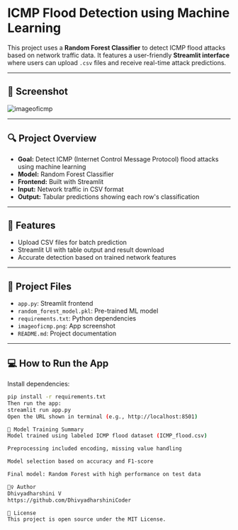 # ICMP Flood Detection using Machine Learning

This project uses a **Random Forest Classifier** to detect ICMP flood attacks based on network traffic data. It features a user-friendly **Streamlit interface** where users can upload `.csv` files and receive real-time attack predictions.

---

## 📸 Screenshot

![imageoficmp](https://github.com/user-attachments/assets/736ccc3d-fcc0-49b1-8795-24f85aa8c303)


---

## 🔍 Project Overview

- **Goal:** Detect ICMP (Internet Control Message Protocol) flood attacks using machine learning
- **Model:** Random Forest Classifier
- **Frontend:** Built with Streamlit
- **Input:** Network traffic in CSV format
- **Output:** Tabular predictions showing each row's classification

---

## 🧰 Features

- Upload CSV files for batch prediction
- Streamlit UI with table output and result download
- Accurate detection based on trained network features

---

## 📁 Project Files

- `app.py`: Streamlit frontend
- `random_forest_model.pkl`: Pre-trained ML model
- `requirements.txt`: Python dependencies
- `imageoficmp.png`: App screenshot
- `README.md`: Project documentation

---


## 💻 How to Run the App

Install dependencies:

```bash
pip install -r requirements.txt
Then run the app:
streamlit run app.py
Open the URL shown in terminal (e.g., http://localhost:8501)

🧠 Model Training Summary
Model trained using labeled ICMP flood dataset (ICMP_flood.csv)

Preprocessing included encoding, missing value handling

Model selection based on accuracy and F1-score

Final model: Random Forest with high performance on test data

🙋‍♀️ Author
Dhivyadharshini V
https://github.com/DhivyadharshiniCoder

📜 License
This project is open source under the MIT License.


